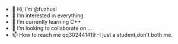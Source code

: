 - 👋 Hi, I’m @fuzhusi
- 👀 I’m interested in everything
- 🌱 I’m currently learning C++
- 💞️ I’m looking to collaborate on ...
- 📫 How to reach me qq302441419
-I just a student,don't both me.
